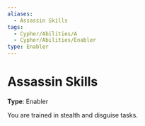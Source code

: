 ```yaml
---
aliases:
  - Assassin Skills
tags:
  - Cypher/Abilities/A
  - Cypher/Abilities/Enabler
type: Enabler
---
```


# Assassin Skills

**Type**: Enabler

You are trained in stealth and disguise tasks.
